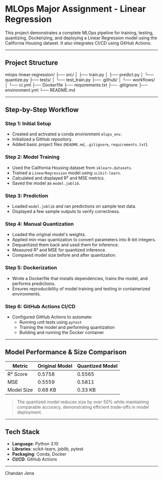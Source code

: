 #  MLOps Major Assignment - Linear Regression

This project demonstrates a complete MLOps pipeline for training, testing, quantizing, Dockerizing, and deploying a Linear Regression model using the California Housing dataset. It also integrates CI/CD using GitHub Actions.

---

##  Project Structure

mlops-linear-regression/
├── src/
│   ├── train.py
│   ├── predict.py
│   └── quantize.py
├── tests/
│   └── test_train.py
├── .github/
│   └── workflows/
│       └── ci.yml
├── Dockerfile
├── requirements.txt
├── .gitignore
├── environment.yml
└── README.md

---

##  Step-by-Step Workflow

###  Step 1: Initial Setup
- Created and activated a conda environment `mlops_env`.
- Initialized a GitHub repository.
- Added basic project files (`README.md`, `.gitignore`, `requirements.txt`).

###  Step 2: Model Training
- Used the California Housing dataset from `sklearn.datasets`.
- Trained a `LinearRegression` model using `scikit-learn`.
- Calculated and displayed R² and MSE metrics.
- Saved the model as `model.joblib`.

###  Step 3: Prediction
- Loaded `model.joblib` and ran predictions on sample test data.
- Displayed a few sample outputs to verify correctness.

###  Step 4: Manual Quantization
- Loaded the original model's weights.
- Applied min-max quantization to convert parameters into 8-bit integers.
- Dequantized them back and used them for inference.
- Measured R² and MSE for quantized inference.
- Compared model size before and after quantization.

###  Step 5: Dockerization
- Wrote a Dockerfile that installs dependencies, trains the model, and performs predictions.
- Ensures reproducibility of model training and testing in containerized environments.

###  Step 6: GitHub Actions CI/CD
- Configured GitHub Actions to automate:
  - Running unit tests using `pytest`
  - Training the model and performing quantization
  - Building and running the Docker container

---

##  Model Performance & Size Comparison

| Metric             | Original Model    | Quantized Model    |
|--------------------|-------------------|--------------------|
|  R² Score          | 0.5758            | 0.5565             |
|  MSE               | 0.5559            | 0.5811             |
|  Model Size        | 0.68 KB           | 0.33 KB            |

> The quantized model reduces size by over 50% while maintaining comparable accuracy, demonstrating efficient trade-offs in model deployment.

---

##  Tech Stack

- **Language**: Python 3.10
- **Libraries**: scikit-learn, joblib, pytest
- **Packaging**: Conda, Docker
- **CI/CD**: GitHub Actions

---

Chandan Jena  

